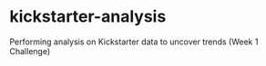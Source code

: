 # kickstarter-analysis
Performing analysis on Kickstarter data to uncover trends (Week 1 Challenge)
